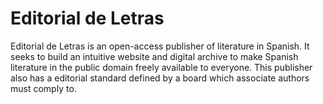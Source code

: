 # Editorial de Letras
 Editorial de Letras is an open-access publisher of literature in Spanish. It seeks to build an intuitive website and digital archive to make Spanish literature in the public domain freely available to everyone. This publisher also has a editorial standard defined by a board which associate authors must comply to.
